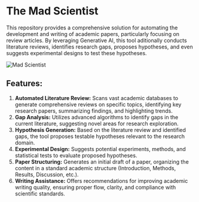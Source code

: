 # The Mad Scientist
This repository provides a comprehensive solution for automating the development and writing of academic papers, particularly focusing on review articles. By leveraging Generative AI, this tool aditionally conducts literature reviews, identifies research gaps, proposes hypotheses, and even suggests experimental designs to test these hypotheses.

![Mad Scientist](https://t4.ftcdn.net/jpg/05/65/84/81/360_F_565848103_1CJV2xSJOf3P48bOJLUxv3vrfpP6s06w.jpg)

## Features:

1. **Automated Literature Review:** Scans vast academic databases to generate comprehensive reviews on specific topics, identifying key research papers, summarizing findings, and highlighting trends.
2. **Gap Analysis:** Utilizes advanced algorithms to identify gaps in the current literature, suggesting novel areas for research exploration.
3. **Hypothesis Generation:** Based on the literature review and identified gaps, the tool proposes testable hypotheses relevant to the research domain.
4. **Experimental Design:** Suggests potential experiments, methods, and statistical tests to evaluate proposed hypotheses.
5. **Paper Structuring:** Generates an initial draft of a paper, organizing the content in a standard academic structure (Introduction, Methods, Results, Discussion, etc.).
6. **Writing Assistance:** Offers recommendations for improving academic writing quality, ensuring proper flow, clarity, and compliance with scientific standards.
